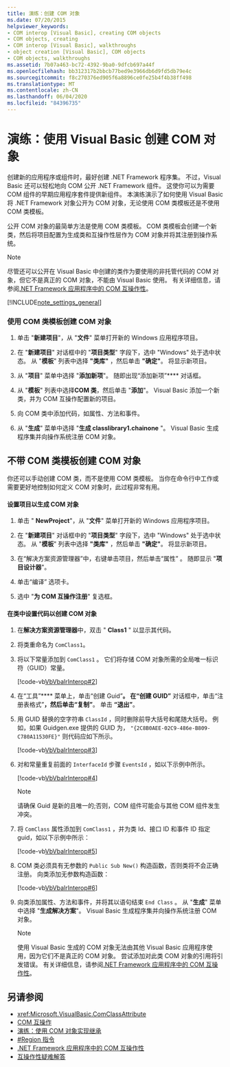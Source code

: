 ```yaml
---
title: 演练：创建 COM 对象
ms.date: 07/20/2015
helpviewer_keywords:
- COM interop [Visual Basic], creating COM objects
- COM objects, creating
- COM interop [Visual Basic], walkthroughs
- object creation [Visual Basic], COM objects
- COM objects, walkthroughs
ms.assetid: 7b07a463-bc72-4392-9ba0-9dfcb697a44f
ms.openlocfilehash: bb312317b2bbcb77bed9e3966db6d9fd5db79e4c
ms.sourcegitcommit: f8c270376ed905f6a8896ce0fe25b4f4b38ff498
ms.translationtype: MT
ms.contentlocale: zh-CN
ms.lasthandoff: 06/04/2020
ms.locfileid: "84396735"
---
```

# <a name="walkthrough-creating-com-objects-with-visual-basic"></a>演练：使用 Visual Basic 创建 COM 对象
创建新的应用程序或组件时，最好创建 .NET Framework 程序集。 不过，Visual Basic 还可以轻松地向 COM 公开 .NET Framework 组件。 这使你可以为需要 COM 组件的早期应用程序套件提供新组件。 本演练演示了如何使用 Visual Basic 将 .NET Framework 对象公开为 COM 对象，无论使用 COM 类模板还是不使用 COM 类模板。  
  
 公开 COM 对象的最简单方法是使用 COM 类模板。 COM 类模板会创建一个新类，然后将项目配置为生成类和互操作性层作为 COM 对象并将其注册到操作系统。  
  
> [!NOTE]
> 尽管还可以公开在 Visual Basic 中创建的类作为要使用的非托管代码的 COM 对象，但它不是真正的 COM 对象，不能由 Visual Basic 使用。 有关详细信息，请参阅[.NET Framework 应用程序中的 COM 互操作性](com-interoperability-in-net-framework-applications.md)。  
  
[!INCLUDE[note_settings_general](~/includes/note-settings-general-md.md)]  
  
### <a name="to-create-a-com-object-by-using-the-com-class-template"></a>使用 COM 类模板创建 COM 对象  
  
1. 单击 "**新建项目**"，从 "**文件**" 菜单打开新的 Windows 应用程序项目。  
  
2. 在 "**新建项目**" 对话框中的 "**项目类型**" 字段下，选中 "Windows" 处于选中状态。 从 "**模板**" 列表中选择 **"类库"** ，然后单击 **"确定"**。 将显示新项目。  
  
3. 从 "**项目**" 菜单中选择 "**添加新项**"。 随即出现“添加新项”**** 对话框。  
  
4. 从 "**模板**" 列表中选择**COM 类**，然后单击 "**添加**"。 Visual Basic 添加一个新类，并为 COM 互操作配置新的项目。  
  
5. 向 COM 类中添加代码，如属性、方法和事件。  
  
6. 从 "**生成**" 菜单中选择 "**生成 classlibrary1.chainone** "。 Visual Basic 生成程序集并向操作系统注册 COM 对象。  
  
## <a name="creating-com-objects-without-the-com-class-template"></a>不带 COM 类模板创建 COM 对象  
 你还可以手动创建 COM 类，而不是使用 COM 类模板。 当你在命令行中工作或需要更好地控制如何定义 COM 对象时，此过程非常有用。  
  
#### <a name="to-set-up-your-project-to-generate-a-com-object"></a>设置项目以生成 COM 对象  
  
1. 单击 " **NewProject**"，从 "**文件**" 菜单打开新的 Windows 应用程序项目。  
  
2. 在 "**新建项目**" 对话框中的 "**项目类型**" 字段下，选中 "Windows" 处于选中状态。 从 "**模板**" 列表中选择 **"类库"** ，然后单击 **"确定"**。 将显示新项目。  
  
3. 在“解决方案资源管理器”中，右键单击项目，然后单击“属性” 。 随即显示 "**项目设计器**"。  
  
4. 单击“编译”  选项卡。  
  
5. 选中 "**为 COM 互操作注册**" 复选框。  
  
#### <a name="to-set-up-the-code-in-your-class-to-create-a-com-object"></a>在类中设置代码以创建 COM 对象  
  
1. 在**解决方案资源管理器**中，双击 " **Class1** " 以显示其代码。  
  
2. 将类重命名为 `ComClass1`。  
  
3. 将以下常量添加到 `ComClass1` 。 它们将存储 COM 对象所需的全局唯一标识符（GUID）常量。  
  
     [!code-vb[VbVbalrInterop#2](~/samples/snippets/visualbasic/VS_Snippets_VBCSharp/VbVbalrInterop/VB/Class1.vb#2)]  
  
4. 在“工具”**** 菜单上，单击“创建 Guid”****。 在“创建 GUID”**** 对话框中，单击“注册表格式”****，然后单击“复制”****。 单击 **“退出”**。  
  
5. 用 GUID 替换的空字符串 `ClassId` ，同时删除前导大括号和尾随大括号。 例如，如果 Guidgen.exe 提供的 GUID 为， `"{2C8B0AEE-02C9-486e-B809-C780A11530FE}"` 则代码应如下所示。  
  
     [!code-vb[VbVbalrInterop#3](~/samples/snippets/visualbasic/VS_Snippets_VBCSharp/VbVbalrInterop/VB/Class1.vb#3)]  
  
6. 对和常量重复前面的 `InterfaceId` 步骤 `EventsId` ，如以下示例中所示。  
  
     [!code-vb[VbVbalrInterop#4](~/samples/snippets/visualbasic/VS_Snippets_VBCSharp/VbVbalrInterop/VB/Class1.vb#4)]  
  
    > [!NOTE]
    > 请确保 Guid 是新的且唯一的;否则，COM 组件可能会与其他 COM 组件发生冲突。  
  
7. 将 `ComClass` 属性添加到 `ComClass1` ，并为类 Id、接口 ID 和事件 ID 指定 guid，如以下示例中所示：  
  
     [!code-vb[VbVbalrInterop#5](~/samples/snippets/visualbasic/VS_Snippets_VBCSharp/VbVbalrInterop/VB/Class1.vb#5)]  
  
8. COM 类必须具有无参数的 `Public Sub New()` 构造函数，否则类将不会正确注册。 向类添加无参数构造函数：  
  
     [!code-vb[VbVbalrInterop#6](~/samples/snippets/visualbasic/VS_Snippets_VBCSharp/VbVbalrInterop/VB/Class1.vb#6)]  
  
9. 向类添加属性、方法和事件，并将其以语句结束 `End Class` 。 从 "**生成**" 菜单中选择 "**生成解决方案**"。 Visual Basic 生成程序集并向操作系统注册 COM 对象。  
  
    > [!NOTE]
    > 使用 Visual Basic 生成的 COM 对象无法由其他 Visual Basic 应用程序使用，因为它们不是真正的 COM 对象。 尝试添加对此类 COM 对象的引用将引发错误。 有关详细信息，请参阅[.NET Framework 应用程序中的 COM 互操作性](com-interoperability-in-net-framework-applications.md)。  
  
## <a name="see-also"></a>另请参阅

- <xref:Microsoft.VisualBasic.ComClassAttribute>
- [COM 互操作](index.md)
- [演练：使用 COM 对象实现继承](walkthrough-implementing-inheritance-with-com-objects.md)
- [#Region 指令](../../language-reference/directives/region-directive.md)
- [.NET Framework 应用程序中的 COM 互操作性](com-interoperability-in-net-framework-applications.md)
- [互操作性疑难解答](troubleshooting-interoperability.md)
